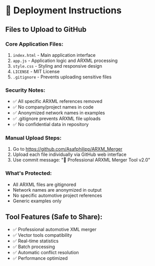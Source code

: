 # 🚀 Deployment Instructions

## Files to Upload to GitHub

### Core Application Files:
1. `index.html` - Main application interface
2. `app.js` - Application logic and ARXML processing
3. `style.css` - Styling and responsive design
5. `LICENSE` - MIT License
6. `.gitignore` - Prevents uploading sensitive files

### Security Notes:
- ✅ All specific ARXML references removed
- ✅ No company/project names in code
- ✅ Anonymized network names in examples
- ✅ .gitignore prevents ARXML file uploads
- ✅ No confidential data in repository

### Manual Upload Steps:
1. Go to https://github.com/Asafphilipp/ARXM_Merger
2. Upload each file individually via GitHub web interface
3. Use commit message: "🚀 Professional ARXML Merger Tool v2.0"

### What's Protected:
- All ARXML files are gitignored
- Network names are anonymized in output
- No specific automotive project references
- Generic examples only

## Tool Features (Safe to Share):
- ✅ Professional automotive XML merger
- ✅ Vector tools compatibility
- ✅ Real-time statistics
- ✅ Batch processing
- ✅ Automatic conflict resolution
- ✅ Performance optimized
